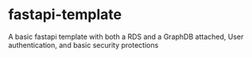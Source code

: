 # fastapi-template
A basic fastapi template with both a RDS and a GraphDB attached, User authentication, and basic security protections
